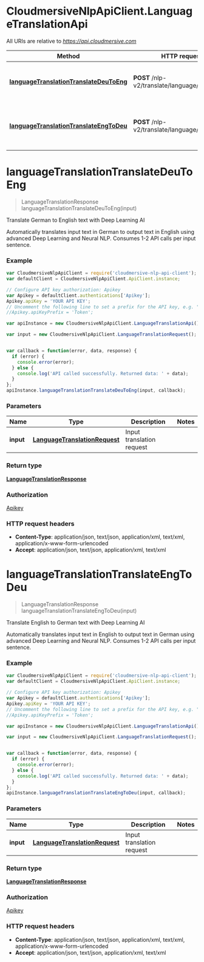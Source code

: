 # CloudmersiveNlpApiClient.LanguageTranslationApi

All URIs are relative to *https://api.cloudmersive.com*

Method | HTTP request | Description
------------- | ------------- | -------------
[**languageTranslationTranslateDeuToEng**](LanguageTranslationApi.md#languageTranslationTranslateDeuToEng) | **POST** /nlp-v2/translate/language/deu/to/eng | Translate German to English text with Deep Learning AI
[**languageTranslationTranslateEngToDeu**](LanguageTranslationApi.md#languageTranslationTranslateEngToDeu) | **POST** /nlp-v2/translate/language/eng/to/deu | Translate English to German text with Deep Learning AI


<a name="languageTranslationTranslateDeuToEng"></a>
# **languageTranslationTranslateDeuToEng**
> LanguageTranslationResponse languageTranslationTranslateDeuToEng(input)

Translate German to English text with Deep Learning AI

Automatically translates input text in German to output text in English using advanced Deep Learning and Neural NLP.  Consumes 1-2 API calls per input sentence.

### Example
```javascript
var CloudmersiveNlpApiClient = require('cloudmersive-nlp-api-client');
var defaultClient = CloudmersiveNlpApiClient.ApiClient.instance;

// Configure API key authorization: Apikey
var Apikey = defaultClient.authentications['Apikey'];
Apikey.apiKey = 'YOUR API KEY';
// Uncomment the following line to set a prefix for the API key, e.g. "Token" (defaults to null)
//Apikey.apiKeyPrefix = 'Token';

var apiInstance = new CloudmersiveNlpApiClient.LanguageTranslationApi();

var input = new CloudmersiveNlpApiClient.LanguageTranslationRequest(); // LanguageTranslationRequest | Input translation request


var callback = function(error, data, response) {
  if (error) {
    console.error(error);
  } else {
    console.log('API called successfully. Returned data: ' + data);
  }
};
apiInstance.languageTranslationTranslateDeuToEng(input, callback);
```

### Parameters

Name | Type | Description  | Notes
------------- | ------------- | ------------- | -------------
 **input** | [**LanguageTranslationRequest**](LanguageTranslationRequest.md)| Input translation request | 

### Return type

[**LanguageTranslationResponse**](LanguageTranslationResponse.md)

### Authorization

[Apikey](../README.md#Apikey)

### HTTP request headers

 - **Content-Type**: application/json, text/json, application/xml, text/xml, application/x-www-form-urlencoded
 - **Accept**: application/json, text/json, application/xml, text/xml

<a name="languageTranslationTranslateEngToDeu"></a>
# **languageTranslationTranslateEngToDeu**
> LanguageTranslationResponse languageTranslationTranslateEngToDeu(input)

Translate English to German text with Deep Learning AI

Automatically translates input text in English to output text in German using advanced Deep Learning and Neural NLP.  Consumes 1-2 API calls per input sentence.

### Example
```javascript
var CloudmersiveNlpApiClient = require('cloudmersive-nlp-api-client');
var defaultClient = CloudmersiveNlpApiClient.ApiClient.instance;

// Configure API key authorization: Apikey
var Apikey = defaultClient.authentications['Apikey'];
Apikey.apiKey = 'YOUR API KEY';
// Uncomment the following line to set a prefix for the API key, e.g. "Token" (defaults to null)
//Apikey.apiKeyPrefix = 'Token';

var apiInstance = new CloudmersiveNlpApiClient.LanguageTranslationApi();

var input = new CloudmersiveNlpApiClient.LanguageTranslationRequest(); // LanguageTranslationRequest | Input translation request


var callback = function(error, data, response) {
  if (error) {
    console.error(error);
  } else {
    console.log('API called successfully. Returned data: ' + data);
  }
};
apiInstance.languageTranslationTranslateEngToDeu(input, callback);
```

### Parameters

Name | Type | Description  | Notes
------------- | ------------- | ------------- | -------------
 **input** | [**LanguageTranslationRequest**](LanguageTranslationRequest.md)| Input translation request | 

### Return type

[**LanguageTranslationResponse**](LanguageTranslationResponse.md)

### Authorization

[Apikey](../README.md#Apikey)

### HTTP request headers

 - **Content-Type**: application/json, text/json, application/xml, text/xml, application/x-www-form-urlencoded
 - **Accept**: application/json, text/json, application/xml, text/xml

